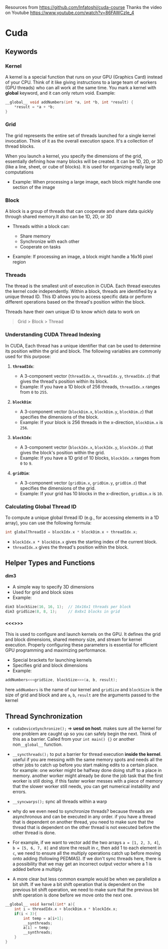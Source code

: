 Resources from https://github.com/Infatoshi/cuda-course
Thanks the video on Youtube https://www.youtube.com/watch?v=86FAWCzIe_4

# Cuda

## Keywords

### Kernel

A kernel is a special function that runs on your GPU (Graphics Card) instead of your CPU. Think of it like giving instructions to a large team of workers (GPU threads) who can all work at the same time. You mark a kernel with __global__ keyword, and it can only return void. Example:

```cpp
__global__ void addNumbers(int *a, int *b, int *result) {
    *result = *a + *b;
}
```

### Grid
The grid represents the entire set of threads launched for a single kernel invocation. Think of it as the overall execution space. It's a collection of thread blocks.

When you launch a kernel, you specify the dimensions of the grid, essentially defining how many blocks will be created. It can be 1D, 2D, or 3D (like a line, sheet, or cube of blocks). It is used for organizing really large computations

- Example: When processing a large image, each block might handle one section of the image

### Block
A block is a group of threads that can cooperate and share data quickly through shared memory.It also can be 1D, 2D, or 3D

- Threads within a block can:

    - Share memory
    - Synchronize with each other
    - Cooperate on tasks
- Example: If processing an image, a block might handle a 16x16 pixel region

### Threads
The thread is the smallest unit of execution in CUDA. Each thread executes the kernel code independently. Within a block, threads are identified by a unique thread ID. This ID allows you to access specific data or perform different operations based on the thread's position within the block.

Threads have their own unique ID to know which data to work on

> Grid > Block > Thread

### Understanding CUDA Thread Indexing

In CUDA, Each thread has a unique identifier that can be used to determine its position within the grid and block. The following variables are commonly used for this purpose:

1. **`threadIdx`**:  
   - A 3-component vector (`threadIdx.x`, `threadIdx.y`, `threadIdx.z`) that gives the thread's position within its block.
   - Example: If you have a 1D block of 256 threads, `threadIdx.x` ranges from `0` to `255`.

2. **`blockDim`**:  
   - A 3-component vector (`blockDim.x`, `blockDim.y`, `blockDim.z`) that specifies the dimensions of the block.
   - Example: If your block is 256 threads in the x-direction, `blockDim.x` is `256`.

3. **`blockIdx`**:  
   - A 3-component vector (`blockIdx.x`, `blockIdx.y`, `blockIdx.z`) that gives the block's position within the grid.
   - Example: If you have a 1D grid of 10 blocks, `blockIdx.x` ranges from `0` to `9`.

4. **`gridDim`**:  
   - A 3-component vector (`gridDim.x`, `gridDim.y`, `gridDim.z`) that specifies the dimensions of the grid.
   - Example: If your grid has 10 blocks in the x-direction, `gridDim.x` is `10`.

### Calculating Global Thread ID

To compute a unique global thread ID (e.g., for accessing elements in a 1D array), you can use the following formula:

```cpp
int globalThreadId = blockIdx.x * blockDim.x + threadIdx.x;
```

- `blockIdx.x * blockDim.x` gives the starting index of the current block.
- `threadIdx.x` gives the thread's position within the block.

## Helper Types and Functions

#### dim3
- A simple way to specify 3D dimensions
- Used for grid and block sizes
- Example:
```cpp
dim3 blockSize(16, 16, 1);  // 16x16x1 threads per block
dim3 gridSize(8, 8, 1);     // 8x8x1 blocks in grid
```

#### <<<>>>

This is used to configure and launch kernels on the GPU. It defines the grid and block dimensions, shared memory size, and stream for kernel execution. Properly configuring these parameters is essential for efficient GPU programming and maximizing performance.

- Special brackets for launching kernels
- Specifies grid and block dimensions
- Example:

```cpp
addNumbers<<<gridSize, blockSize>>>(a, b, result);
```

here `addNumbers` is the name of our kernel and `gridSize` and `blockSize` is the size of grid and block and are `a`, `b`, `result` are the arguments passed to the kernel

## Thread Synchronization

- `cudaDeviceSynchronize();` ⇒ **uesd on host**. makes sure all the kernel for one problem are caught up so you can safely begin the next. Think of this as a barrier. Called from your `int main() {}` or another non`__global__` function.

- `__syncthreads();` to put a barrier for thread execution **inside the kernel**. useful if you are messing with the same memory spots and needs all the other jobs to catch up before you start making edits to a certain place. for example: one worker might be halfway done doing stuff to a place in memory. another worker might already be done the job task that the first worker is still doing. if this faster worker messes with a piece of memory that the slower worker still needs, you can get numerical instability and errors.

- `__syncwarps();` sync all threads within a warp

- why do we even need to synchronize threads? because threads are asynchronous and can be executed in any order. if you have a thread that is dependent on another thread, you need to make sure that the thread that is dependent on the other thread is not executed before the other thread is done.

- For example, if we want to vector add the two arrays `a = [1, 2, 3, 4]`, `b = [5, 6, 7, 8]` and store the result in `c`, then add 1 to each element in `c`, we need to ensure all the multiply operations catch up before moving onto adding (following PEDMAS). If we don't sync threads here, there is a possibility that we may get an incorrect output vector where a 1 is added before a multiply.

- A more clear but less common example would be when we parallelize a bit shift. If we have a bit shift operation that is dependent on the previous bit shift operation, we need to make sure that the previous bit shift operation is done before we move onto the next one.

```cpp
__global__ void kernel(int* a){
    int i = threadIdx.x + blockDim.x * blockIdx.x;
    if(i < 3){
        int temp = a[i+1];
        __synthreads;
        a[i] = temp;
        __synthreads;
    }
}
```